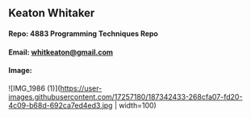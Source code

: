 ## Keaton Whitaker
#### Repo: 4883 Programming Techniques Repo
#### Email: whitkeaton@gmail.com 
#### Image: 
![IMG_1986 (1)](https://user-images.githubusercontent.com/17257180/187342433-268cfa07-fd20-4c09-b68d-692ca7ed4ed3.jpg | width=100)
